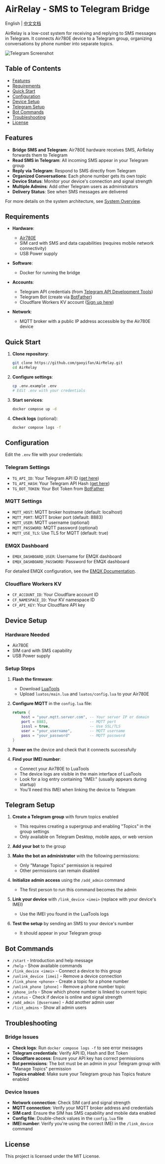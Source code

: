 # AirRelay - SMS to Telegram Bridge

English | [中文文档](README.md)

AirRelay is a low-cost system for receiving and replying to SMS messages in Telegram. It connects Air780E device to a Telegram group, organizing conversations by phone number into separate topics.

![Telegram Screenshot](docs/telegram-screenshot.png)

## Table of Contents

- [Features](#features)
- [Requirements](#requirements)
- [Quick Start](#quick-start)
- [Configuration](#configuration)
- [Device Setup](#device-setup)
- [Telegram Setup](#telegram-setup)
- [Bot Commands](#bot-commands)
- [Troubleshooting](#troubleshooting)
- [License](#license)

## Features

- **Bridge SMS and Telegram**: Air780E hardware receives SMS, AirRelay forwards them to Telegram
- **Read SMS in Telegram**: All incoming SMS appear in your Telegram group
- **Reply via Telegram**: Respond to SMS directly from Telegram
- **Organized Conversations**: Each phone number gets its own topic
- **Device Status**: Monitor your device's connection and signal strength
- **Multiple Admins**: Add other Telegram users as administrators
- **Delivery Status**: See when SMS messages are delivered

For more details on the system architecture, see [System Overview](docs/system_overview.md).

## Requirements

- **Hardware**:
  - [Air780E](https://detail.tmall.com/item.htm?id=709647275715)
  - SIM card with SMS and data capabilities (requires mobile network connectivity)
  - USB Power supply

- **Software**:
  - Docker for running the bridge

- **Accounts**:
  - Telegram API credentials (from [Telegram API Development Tools](https://my.telegram.org/apps))
  - Telegram Bot (create via [BotFather](https://t.me/BotFather))
  - Cloudflare Workers KV account ([Sign up here](https://developers.cloudflare.com/workers/wrangler/workers-kv/))

- **Network**:
  - MQTT broker with a public IP address accessible by the Air780E device

## Quick Start

1. **Clone repository**:
   ```bash
   git clone https://github.com/gaoyifan/AirRelay.git
   cd AirRelay
   ```

2. **Configure settings**:
   ```bash
   cp .env.example .env
   # Edit .env with your credentials
   ```

3. **Start services**:
   ```bash
   docker compose up -d
   ```

4. **Check logs** (optional):
   ```bash
   docker compose logs -f
   ```

## Configuration

Edit the `.env` file with your credentials:

### Telegram Settings
- `TG_API_ID`: Your Telegram API ID ([get here](https://my.telegram.org/apps))
- `TG_API_HASH`: Your Telegram API Hash ([get here](https://my.telegram.org/apps))
- `TG_BOT_TOKEN`: Your Bot Token from [BotFather](https://t.me/BotFather)

### MQTT Settings
- `MQTT_HOST`: MQTT broker hostname (default: localhost)
- `MQTT_PORT`: MQTT broker port (default: 8883)
- `MQTT_USER`: MQTT username (optional)
- `MQTT_PASSWORD`: MQTT password (optional)
- `MQTT_USE_TLS`: Use TLS for MQTT (default: true)

### EMQX Dashboard
- `EMQX_DASHBOARD_USER`: Username for EMQX dashboard
- `EMQX_DASHBOARD_PASSWORD`: Password for EMQX dashboard

For detailed EMQX configuration, see the [EMQX Documentation](https://www.emqx.io/docs/en/v5.0/configuration/configuration.html).

### Cloudflare Workers KV
- `CF_ACCOUNT_ID`: Your Cloudflare account ID
- `CF_NAMESPACE_ID`: Your KV namespace ID
- `CF_API_KEY`: Your Cloudflare API key

## Device Setup

### Hardware Needed
- Air780E
- SIM card with SMS capability
- USB Power supply

### Setup Steps

1. **Flash the firmware**:
   - Download [LuaTools](https://wiki.luatos.com/boardGuide/flash.html)
   - Upload `luatos/main.lua` and `luatos/config.lua` to your Air780E

2. **Configure MQTT** in the `config.lua` file:
   ```lua
   return {
       host = "your.mqtt.server.com", -- Your server IP or domain
       port = 8883,                   -- MQTT port
       isssl = true,                  -- Use SSL/TLS
       user = "your_username",        -- MQTT username
       pass = "your_password"         -- MQTT password
   }
   ```

3. **Power on** the device and check that it connects successfully

4. **Find your IMEI number**:
   - Connect your Air780E to LuaTools
   - The device logs are visible in the main interface of LuaTools
   - Look for a log entry containing "IMEI:" (usually appears during startup)
   - You'll need this IMEI when linking the device to Telegram

## Telegram Setup

1. **Create a Telegram group** with forum topics enabled
   - This requires creating a supergroup and enabling "Topics" in the group settings
   - Only available on Telegram Desktop, mobile apps, or web version

2. **Add your bot** to the group

3. **Make the bot an administrator** with the following permissions:
   - Only "Manage Topics" permission is required
   - Other permissions can remain disabled

4. **Initialize admin access** using the `/add_admin` command
   - The first person to run this command becomes the admin

5. **Link your device** with `/link_device <imei>` (replace with your device's IMEI)
   - Use the IMEI you found in the LuaTools logs

6. **Test the setup** by sending an SMS to your device's number
   - It should appear in your Telegram group

## Bot Commands

- `/start` - Introduction and help message
- `/help` - Show available commands
- `/link_device <imei>` - Connect a device to this group
- `/unlink_device [imei]` - Remove a device connection
- `/link_phone <phone>` - Create a topic for a phone number
- `/unlink_phone [phone]` - Remove a phone number topic
- `/phone_info` - Show which phone number is linked to current topic
- `/status` - Check if device is online and signal strength
- `/add_admin [@username]` - Add another admin user
- `/list_admins` - Show all admin users

## Troubleshooting

### Bridge Issues

- **Check logs**: Run `docker compose logs -f` to see error messages
- **Telegram credentials**: Verify API ID, Hash and Bot Token
- **Cloudflare access**: Ensure your API key has correct permissions
- **Bot permissions**: The bot must be an admin in your Telegram group with "Manage Topics" permission
- **Topics enabled**: Make sure your Telegram group has Topics feature enabled

### Device Issues

- **Network connection**: Check SIM card and signal strength
- **MQTT connection**: Verify your MQTT broker address and credentials
- **SIM card**: Ensure the SIM has SMS capability and mobile data enabled
- **Config file**: Double-check values in the `config.lua` file
- **IMEI number**: Verify you're using the correct IMEI in the `/link_device` command

## License

This project is licensed under the MIT License. 